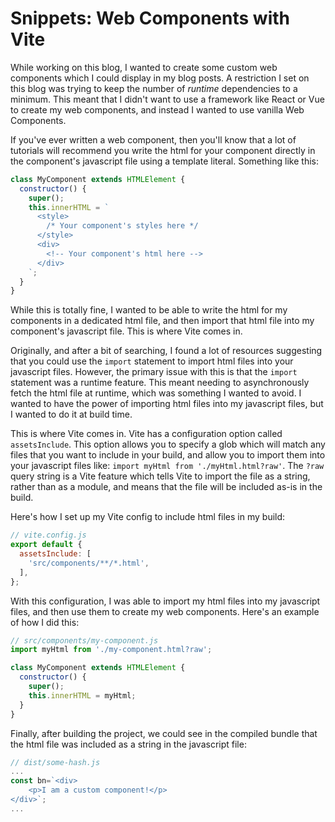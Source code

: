 # Snippets: Web Components with Vite
While working on this blog, I wanted to create some custom web components which
I could display in my blog posts. A restriction I set on this blog was trying to
keep the number of *runtime* dependencies to a minimum. This meant that I didn't
want to use a framework like React or Vue to create my web components, and instead
I wanted to use vanilla Web Components.

If you've ever written a web component, then you'll know that a lot of tutorials
will recommend you write the html for your component directly in the component's
javascript file using a template literal. Something like this:

```javascript
class MyComponent extends HTMLElement {
  constructor() {
    super();
    this.innerHTML = `
      <style>
        /* Your component's styles here */
      </style>
      <div>
        <!-- Your component's html here -->
      </div>
    `;
  }
}
```

While this is totally fine, I wanted to
be able to write the html for my components in a dedicated html file, and then import
that html file into my component's javascript file. This is where Vite comes in.

Originally, and after a bit of searching, I found a lot of resources suggesting
that you could use the `import` statement to import html files into your javascript
files. However, the primary issue with this is that the `import` statement was
a runtime feature. This meant needing to asynchronously fetch the html file at
runtime, which was something I wanted to avoid. I wanted to have the power of
importing html files into my javascript files, but I wanted to do it at build time.

This is where Vite comes in. Vite has a configuration option called `assetsInclude`.
This option allows you to specify a glob which will match any files
that you want to include in your build, and allow you to import them into your
javascript files like: `import myHtml from './myHtml.html?raw'`. The `?raw` query
string is a Vite feature which tells Vite to import the file as a string, rather
than as a module, and means that the file will be included as-is in the build.

Here's how I set up my Vite config to include html files in my build:

```javascript
// vite.config.js
export default {
  assetsInclude: [
    'src/components/**/*.html',
  ],
};
```

With this configuration, I was able to import my html files into my javascript
files, and then use them to create my web components. Here's an example of how
I did this:

```javascript
// src/components/my-component.js
import myHtml from './my-component.html?raw';

class MyComponent extends HTMLElement {
  constructor() {
    super();
    this.innerHTML = myHtml;
  }
}
```

Finally, after building the project, we could see in the compiled bundle that
the html file was included as a string in the javascript file:
    
```javascript
// dist/some-hash.js
...
const bn=`<div>
    <p>I am a custom component!</p>
</div>`;
...
```
